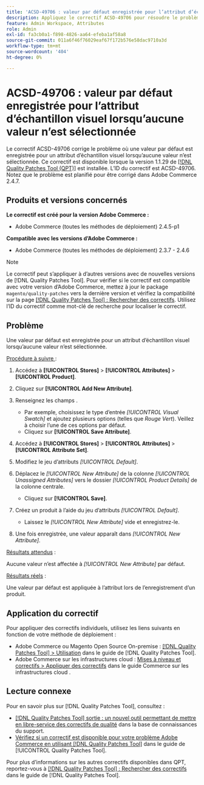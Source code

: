 ```yaml
---
title: 'ACSD-49706 : valeur par défaut enregistrée pour l’attribut d’échantillon visuel lorsqu’aucune valeur n’est sélectionnée'
description: Appliquez le correctif ACSD-49706 pour résoudre le problème d’Adobe Commerce où une valeur par défaut est enregistrée pour un attribut d’échantillon visuel lorsqu’aucune valeur n’est sélectionnée.
feature: Admin Workspace, Attributes
role: Admin
exl-id: fa3cb0a1-f898-4826-aa64-efeba1af58a8
source-git-commit: 011a6f46f76029eaf67f172b576e58dac9710a3d
workflow-type: tm+mt
source-wordcount: '404'
ht-degree: 0%

---
```


# ACSD-49706 : valeur par défaut enregistrée pour l’attribut d’échantillon visuel lorsqu’aucune valeur n’est sélectionnée

Le correctif ACSD-49706 corrige le problème où une valeur par défaut est enregistrée pour un attribut d’échantillon visuel lorsqu’aucune valeur n’est sélectionnée. Ce correctif est disponible lorsque la version 1.1.29 de [[!DNL Quality Patches Tool (QPT)]](https://experienceleague.adobe.com/en/docs/commerce-operations/tools/quality-patches-tool/quality-patches-tool-to-self-serve-quality-patches) est installée. L’ID du correctif est ACSD-49706. Notez que le problème est planifié pour être corrigé dans Adobe Commerce 2.4.7.

## Produits et versions concernés

**Le correctif est créé pour la version Adobe Commerce :**

* Adobe Commerce (toutes les méthodes de déploiement) 2.4.5-p1

**Compatible avec les versions d’Adobe Commerce :**

* Adobe Commerce (toutes les méthodes de déploiement) 2.3.7 - 2.4.6

>[!NOTE]
>
>Le correctif peut s’appliquer à d’autres versions avec de nouvelles versions de [!DNL Quality Patches Tool]. Pour vérifier si le correctif est compatible avec votre version d’Adobe Commerce, mettez à jour le package `magento/quality-patches` vers la dernière version et vérifiez la compatibilité sur la page [[!DNL Quality Patches Tool] : Rechercher des correctifs](https://experienceleague.adobe.com/tools/commerce-quality-patches/index.html). Utilisez l’ID du correctif comme mot-clé de recherche pour localiser le correctif.

## Problème

Une valeur par défaut est enregistrée pour un attribut d’échantillon visuel lorsqu’aucune valeur n’est sélectionnée.

<u>Procédure à suivre </u> :

1. Accédez à **[!UICONTROL Stores]** > **[!UICONTROL Attributes]** > **[!UICONTROL Product]**.
1. Cliquez sur **[!UICONTROL Add New Attribute]**.
1. Renseignez les champs .

   * Par exemple, choisissez le type d’entrée *[!UICONTROL Visual Swatch]* et ajoutez plusieurs options (telles que *Rouge* *Vert*). Veillez à choisir l’une de ces options par défaut.
   * Cliquez sur **[!UICONTROL Save Attribute]**.

1. Accédez à **[!UICONTROL Stores]** > **[!UICONTROL Attributes]** > **[!UICONTROL Attribute Set]**.
1. Modifiez le jeu d’attributs *[!UICONTROL Default]*.
1. Déplacez le *[!UICONTROL New Attribute]* de la colonne *[!UICONTROL Unassigned Attributes]* vers le dossier *[!UICONTROL Product Details]* de la colonne centrale.

   * Cliquez sur **[!UICONTROL Save]**.

1. Créez un produit à l’aide du jeu d’attributs *[!UICONTROL Default]*.

   * Laissez le *[!UICONTROL New Attribute]* vide et enregistrez-le.

1. Une fois enregistrée, une valeur apparaît dans *[!UICONTROL New Attribute]*.

<u>Résultats attendus</u> :

Aucune valeur n’est affectée à *[!UICONTROL New Attribute]* par défaut.

<u>Résultats réels</u> :

Une valeur par défaut est appliquée à l’attribut lors de l’enregistrement d’un produit.

## Application du correctif

Pour appliquer des correctifs individuels, utilisez les liens suivants en fonction de votre méthode de déploiement :

* Adobe Commerce ou Magento Open Source On-premise : [[!DNL Quality Patches Tool] > Utilisation](/help/tools/quality-patches-tool/usage.md) dans le guide de [!DNL Quality Patches Tool].
* Adobe Commerce sur les infrastructures cloud : [Mises à niveau et correctifs > Appliquer des correctifs](https://experienceleague.adobe.com/docs/commerce-cloud-service/user-guide/develop/upgrade/apply-patches.html) dans le guide Commerce sur les infrastructures cloud .

## Lecture connexe

Pour en savoir plus sur [!DNL Quality Patches Tool], consultez :

* [[!DNL Quality Patches Tool] sortie : un nouvel outil permettant de mettre en libre-service des correctifs de qualité](https://experienceleague.adobe.com/en/docs/commerce-operations/tools/quality-patches-tool/quality-patches-tool-to-self-serve-quality-patches) dans la base de connaissances du support.
* [Vérifiez si un correctif est disponible pour votre problème Adobe Commerce en utilisant [!DNL Quality Patches Tool]](/help/tools/quality-patches-tool/patches-available-in-qpt/check-patch-for-magento-issue-with-magento-quality-patches.md) dans le guide de [!UICONTROL Quality Patches Tool].


Pour plus d’informations sur les autres correctifs disponibles dans QPT, reportez-vous à [[!DNL Quality Patches Tool] : Rechercher des correctifs](https://experienceleague.adobe.com/tools/commerce-quality-patches/index.html) dans le guide de [!DNL Quality Patches Tool].
